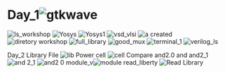 # Day_1![gtkwave](https://user-images.githubusercontent.com/123365348/214485200-31903a1e-0a5e-441b-8d56-f1d11e82164d.png)
![ls_workshop](https://user-images.githubusercontent.com/123365348/214485215-b721160a-5af1-4499-95b2-b23a7f8e5c42.png)
![Yosys](https://user-images.githubusercontent.com/123365348/214485223-bea9f1b6-89bc-4739-a183-7664879fb07f.png)
![Yosys1](https://user-images.githubusercontent.com/123365348/214485227-db55c111-51c7-4207-87dc-3d47368ff27d.png)
![vsd_vlsi](https://user-images.githubusercontent.com/123365348/214485232-66b415ee-f11b-4584-a350-5a61a53ed7cc.png)
![a created](https://user-images.githubusercontent.com/123365348/214485234-56975640-0950-4dc7-afa5-f70b5835d036.png)
![diretory workshop](https://user-images.githubusercontent.com/123365348/214485241-9a709f0c-2fea-4b18-b128-626beb53e8ca.png)
![full_library](https://user-images.githubusercontent.com/123365348/214485244-85b822b3-08f7-447f-9e9e-882b554492cd.png)
![good_mux](https://user-images.githubusercontent.com/123365348/214485251-26ebd05e-ce42-4974-903b-d2101b61d939.png)
![terminal_1](https://user-images.githubusercontent.com/123365348/214485268-9fef908a-8c67-45c2-90f2-45ef04958a52.png)
![verilog_ls](https://user-images.githubusercontent.com/123365348/214485282-30c8a814-7e1d-4e72-b286-495d90ce2009.png)


Day_2
Library File
![lib](https://user-images.githubusercontent.com/123365348/214485570-1ddadf77-7e35-49c1-a872-13214625165f.png)
Power cell
![cell](https://user-images.githubusercontent.com/123365348/214485714-36269a6a-aed7-45a7-8a98-3acb9a42e5cc.png)
Compare and2.0 and and2_1
![and 2_1](https://user-images.githubusercontent.com/123365348/214486117-b7110c5c-e6c6-41cb-9ccf-63d8b97e175c.png)
![and2 0](https://user-images.githubusercontent.com/123365348/214486124-cfdf4f2f-cbb8-421b-9375-8089fd4bf3ae.png)
module_v![module](https://user-images.githubusercontent.com/123365348/214491841-546419f5-5d89-4dce-83d7-514c8a295a3b.png)
read_liberty
![Read Library](https://user-images.githubusercontent.com/123365348/214491928-9ff7f89b-5ebb-4e03-9a4f-478e9a781a43.png)
